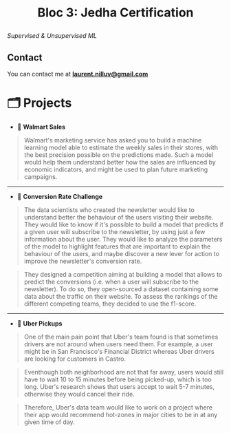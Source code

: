 # <p align="center">Bloc 3: Jedha Certification</p>
  
*Supervised & Unsupervised ML*

## Contact

You can contact me at **laurent.nilluv@gmail.com** 

#  🗂️ Projects
- 🏪 **Walmart Sales**

> Walmart's marketing service has asked you to build a machine learning model able to estimate the weekly sales in their stores, with the best precision possible on the predictions made. Such a model would help them understand better how the sales are influenced by economic indicators, and might be used to plan future marketing campaigns.

----------

- 📧 **Conversion Rate Challenge**
> The data scientists who created the newsletter would like to understand better the behaviour of the users visiting their website. They would like to know if it's possible to build a model that predicts if a given user will subscribe to the newsletter, by using just a few information about the user. They would like to analyze the parameters of the model to highlight features that are important to explain the behaviour of the users, and maybe discover a new lever for action to improve the newsletter's conversion rate.

> They designed a competition aiming at building a model that allows to predict the conversions (i.e. when a user will subscribe to the newsletter). To do so, they open-sourced a dataset containing some data about the traffic on their website. To assess the rankings of the different competing teams, they decided to use the f1-score.

----------
- 🚖 **Uber Pickups**
> One of the main pain point that Uber's team found is that sometimes drivers are not around when users need them. For example, a user might be in San Francisco's Financial District whereas Uber drivers are looking for customers in Castro.

> Eventhough both neighborhood are not that far away, users would still have to wait 10 to 15 minutes before being picked-up, which is too long. Uber's research shows that users accept to wait 5-7 minutes, otherwise they would cancel their ride.

> Therefore, Uber's data team would like to work on a project where their app would recommend hot-zones in major cities to be in at any given time of day.
        
